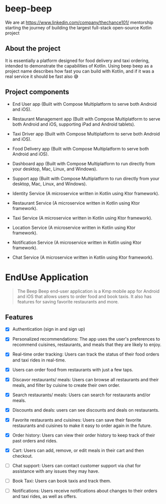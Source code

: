 # beep-beep

We are at https://www.linkedin.com/company/thechance101/ mentorship starting the journey of building the largest full-stack open-source Kotlin project


## About the project

It is essentially a platform designed for food delivery and taxi ordering, intended to demonstrate the capabilities of Kotlin.
Using beep beep as a project name describes how fast you can build with Kotlin, and if it was a real service it should be fast also 😅


## Project components
 
* End User app (Built with Compose Multiplatform to serve both Android and iOS).
* Restaurant Management app (Built with Compose Multiplatform to serve both Android and iOS, supporting iPad and Android tablets).
* Taxi Driver app (Built with Compose Multiplatform to serve both Android and iOS).
* Food Delivery app (Built with Compose Multiplatform to serve both Android and iOS).
* Dashboard app (Built with Compose Multiplatform to run directly from your desktop, Mac, Linux, and Windows).
* Support app (Built with Compose Multiplatform to run directly from your desktop, Mac, Linux, and Windows).

* Identity Service (A microservice written in Kotlin using Ktor framework).
* Restaurant Service (A microservice written in Kotlin using Ktor framework).
* Taxi Service (A microservice written in Kotlin using Ktor framework).
* Location Service (A microservice written in Kotlin using Ktor framework).
* Notification Service (A microservice written in Kotlin using Ktor framework).
* Chat Service (A microservice written in Kotlin using Ktor framework).


# EndUse Application
> The Beep Beep end-user application is a Kmp mobile app for Android and iOS that allows users to order food and book taxis. It also has features for saving favorite restaurants and more.

## Features
- [x] Authentication (sign in and sign up)
- [x] Personalized recommendations: The app uses the user's preferences to recommend cuisines, restaurants, and meals that they are likely to enjoy.
- [x] Real-time order tracking: Users can track the status of their food orders and taxi rides in real-time.
- [x] Users can order food from restaurants with just a few taps.
- [x] Discavor restaurants/ meals: Users can browse all restaurants and their meals, and filter by cuisine to create their own order.
- [x] Search restaurants/ meals: Users can search for restaurants and/or meals.
- [x] Discounts and deals: users can see discounts and deals on restaurants.
- [x] Favorite restaurants and cuisines: Users can save their favorite restaurants and cuisines to make it easy to order again in the future.
- [x] Order history: Users can view their order history to keep track of their past orders and rides.
- [x] Cart: Users can add, remove, or edit meals in their cart and then checkout.
- [ ] Chat support: Users can contact customer support via chat for assistance with any issues they may have.
- [ ] Book Taxi: Users can book taxis and track them.
- [ ] Notifications: Users receive notifications about changes to their orders and taxi rides, as well as offers.



